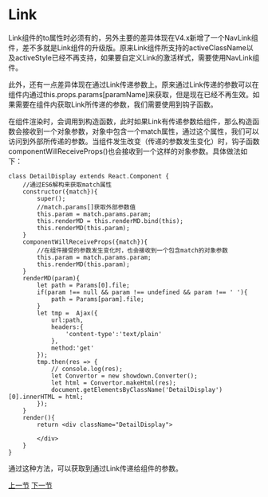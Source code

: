 Link
=====

Link组件的to属性时必须有的，另外主要的差异体现在V4.x新增了一个NavLink组件，差不多就是Link组件的升级版。原来Link组件所支持的activeClassName以及activeStyle已经不再支持，如果要自定义Link的激活样式，需要使用NavLink组件。

此外，还有一点差异体现在通过Link传递参数上。原来通过Link传递的参数可以在组件内通过this.props.params[paramName]来获取，但是现在已经不再生效。如果需要在组件内获取Link所传递的参数，我们需要使用到钩子函数。

在组件渲染时，会调用到构造函数，此时如果Link有传递参数给组件，那么构造函数会接收到一个对象参数，对象中包含一个match属性，通过这个属性，我们可以访问到外部所传递的参数。当组件发生改变（传递的参数发生变化）时，钩子函数componentWillReceiveProps()也会接收到一个这样的对象参数。具体做法如下：

    class DetailDisplay extends React.Component {
        //通过ES6解构来获取match属性
        constructor({match}){
            super();
            //match.params[]获取外部参数值
            this.param = match.params.param;
            this.renderMD = this.renderMD.bind(this);
            this.renderMD(this.param);
        }
        componentWillReceiveProps({match}){
            //在组件接受的参数发生变化时，也会接收到一个包含match的对象参数
            this.param = match.params.param;
            this.renderMD(this.param);
        }
        renderMD(param){
            let path = Params[0].file;
            if(param !== null && param !== undefined && param !== ' '){
                path = Params[param].file;
            }
            let tmp =  Ajax({
                url:path,
                headers:{
                    'content-type':'text/plain'
                },
                method:'get'
            });
            tmp.then(res => {
                // console.log(res);
                let Convertor = new showdown.Converter();
                let html = Convertor.makeHtml(res);
                document.getElementsByClassName('DetailDisplay')[0].innerHTML = html;
            });
        }
        render(){
            return <div className="DetailDisplay">
                
            </div>
        }
    }

通过这种方法，可以获取到通过Link传递给组件的参数。

[上一节](/detail/2)
[下一节](/detail/4)
